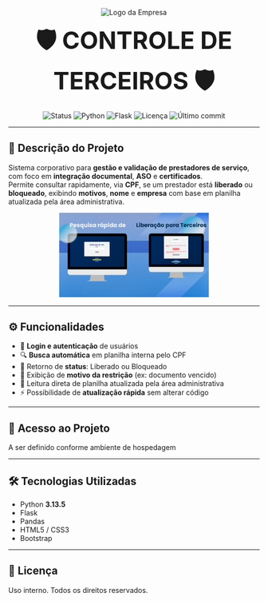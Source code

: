 <p align="center">
  <img src="http://www.uaga.com.br/wp-content/uploads/2020/09/Logo-site.png" alt="Logo da Empresa" width="180">
</p>

<p align="center">
  <span style="font-size:48px; font-weight:bold;">🛡️ CONTROLE DE TERCEIROS 🛡️</span>
</p>

<p align="center">
  <img src="https://img.shields.io/static/v1?label=STATUS&message=EM%20DESENVOLVIMENTO&color=green&style=for-the-badge" alt="Status">
  <img src="https://img.shields.io/badge/Python-3.13.5-blue?style=for-the-badge&logo=python" alt="Python">
  <img src="https://img.shields.io/badge/Flask-Framework-black?style=for-the-badge&logo=flask" alt="Flask">
  <img src="https://img.shields.io/github/license/SEU-USUARIO/controle_terceiros?style=for-the-badge" alt="Licença">
  <img src="https://img.shields.io/github/last-commit/SEU-USUARIO/controle_terceiros?style=for-the-badge" alt="Último commit">
</p>


---





## 📜 Descrição do Projeto
Sistema corporativo para **gestão e validação de prestadores de serviço**, com foco em **integração documental**, **ASO** e **certificados**.  
Permite consultar rapidamente, via **CPF**, se um prestador está **liberado** ou **bloqueado**, exibindo **motivos**, **nome** e **empresa** com base em planilha atualizada pela área administrativa.

<p align="center">
  <img src="static/img/interface.jpg" alt="Interface do Sistema" width="300">
</p>

---


## ⚙️ Funcionalidades
- 🔐 **Login e autenticação** de usuários
- 🔍 **Busca automática** em planilha interna pelo CPF
- 📌 Retorno de **status**: Liberado ou Bloqueado
- 📝 Exibição de **motivo da restrição** (ex: documento vencido)
- 📂 Leitura direta de planilha atualizada pela área administrativa
- ⚡ Possibilidade de **atualização rápida** sem alterar código

---

## 🔗 Acesso ao Projeto
A ser definido conforme ambiente de hospedagem 

---

## 🛠️ Tecnologias Utilizadas
- Python **3.13.5**
- Flask
- Pandas 
- HTML5 / CSS3
- Bootstrap

---


## 📜 Licença
Uso interno. Todos os direitos reservados.



